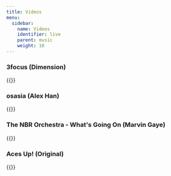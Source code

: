 ```yaml
---
title: Videos
menu:
  sidebar:
    name: Videos
    identifier: live
    parent: music
    weight: 10
---
```


### 3focus (Dimension)  
{{<youtube vR-FWK3WQpM>}}

### osasia (Alex Han)  
{{<youtube jaPqQKE7elE>}}

### The NBR Orchestra - What's Going On (Marvin Gaye) 
{{<youtube YWt7SBFGkeY>}}

### Aces Up! (Original)
{{<youtube yx5IMNoftVQ>}}